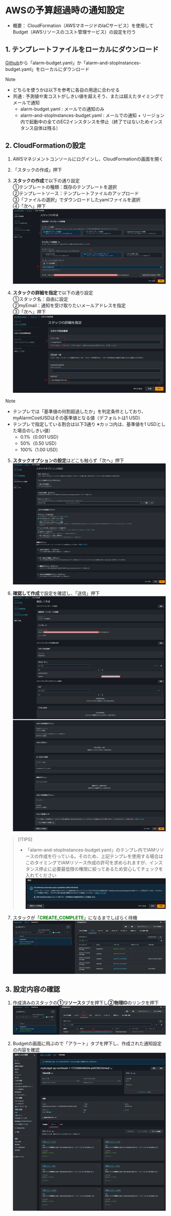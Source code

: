 
# AWSの予算超過時の通知設定
- 概要：
CloudFormation（AWSマネージドのIaCサービス）を使用してBudget（AWSリソースのコスト管理サービス）の設定を行う

## 1. テンプレートファイルをローカルにダウンロード
[Github](https://github.com/kazucch0925/cloudformation_test)から「alarm-budget.yaml」か「alarm-and-stopInstances-budget.yaml」をローカルにダウンロード
> [!NOTE]
> - どちらを使うかは以下を参考に各自の用途に合わせる
> - 共通 : 予測値や実コストがしきい値を超えそう、または超えたタイミングでメールで通知
>   - alarm-budget.yaml : メールでの通知のみ
>   - alarm-and-stopInstances-budget.yaml : メールでの通知 + リージョン内で起動中の全てのEC2インスタンスを停止（終了ではないためインスタンス自体は残る）

## 2. CloudFormationの設定
1. AWSマネジメントコンソールにログインし、CloudFormationの画面を開く
2. 「スタックの作成」押下
3. **スタックの作成**で以下の通り設定  
①テンプレートの種類：既存のテンプレートを選択  
②テンプレートソース：テンプレートファイルのアップロード  
③「ファイルの選択」でダウンロードしたyamlファイルを選択  
④「次へ」押下  
![スタックの作成](images/howto_setup_2.png)

4. **スタックの詳細を指定**で以下の通り設定  
①スタック名：自由に設定  
②myEmail：通知を受け取りたいメールアドレスを指定  
③「次へ」押下  
![スタックの詳細を設定](images/howto_setup_3.png)
> [!note]
> - テンプレでは「基準値の何割超過したか」を判定条件としており、myAlarmCostUSDはその基準値となる値（デフォルトは1 USD）  
> - テンプレで指定している割合は以下3通り
※カッコ内は、基準値を1 USDとした場合のしきい値）  
>   - 0.1%（0.001 USD）  
>   - 50%（0.50 USD）  
>   - 100%（1.00 USD）  

5. **スタックオプションの設定**はどこも触らず「次へ」押下
![スタックオプションの設定](images/howto_setup_4.png)

6. **確認して作成**で設定を確認し、「送信」押下
![確認して作成_1](images/howto_setup_5.png)
![確認して作成_2](images/howto_setup_6.png)
> [!TIPS]
> - 「alarm-and-stopInstances-budget.yaml」のテンプレ内でIAMリソースの作成を行っている。そのため、上記テンプレを使用する場合はこのタイミングでIAMリソース作成の許可を求められますが、インスタンス停止に必要最低限の権限に絞ってあるため安心してチェックを入れてください
> ![a](images/howto_setup_6a.png)

7. スタックが「<span style="color: green;">**CREATE_COMPLETE**</span>」になるまでしばらく待機
![スタック作成完了](images/howto_setup_7.png)

## 3. 設定内容の確認

1. 作成済みのスタックの**①リソース**タブを押下し**②物理ID**のリンクを押下
![スタックの確認](images/howto_setup_8.png)

2. Budgetの画面に飛ぶので「アラート」タブを押下し、作成された通知設定の内容を確認
![通知設定確認](images/howto_setup_9.png)